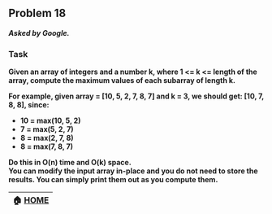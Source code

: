 ## Problem 18
***Asked by Google.***
### Task
**Given an array of integers and a number k, where 1 <= k <= length of the array, compute the maximum values of each subarray of length k.**

**For example, given array = [10, 5, 2, 7, 8, 7] and k = 3, we should get: [10, 7, 8, 8], since:**
- **10 = max(10, 5, 2)**
- **7 = max(5, 2, 7)**
- **8 = max(2, 7, 8)**
- **8 = max(7, 8, 7)**

**Do this in O(n) time and O(k) space.**  
**You can modify the input array in-place and you do not need to store the results. You can simply print them out as you compute them.**

|**:house: [HOME](https://github.com/theInvincible/Daily-Coding-Problem/)**|
|--------------------------------------------------------------------------|
